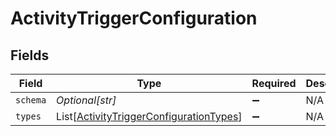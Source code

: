 # ActivityTriggerConfiguration


## Fields

| Field                                                                                               | Type                                                                                                | Required                                                                                            | Description                                                                                         | Example                                                                                             |
| --------------------------------------------------------------------------------------------------- | --------------------------------------------------------------------------------------------------- | --------------------------------------------------------------------------------------------------- | --------------------------------------------------------------------------------------------------- | --------------------------------------------------------------------------------------------------- |
| `schema`                                                                                            | *Optional[str]*                                                                                     | :heavy_minus_sign:                                                                                  | N/A                                                                                                 | submission                                                                                          |
| `types`                                                                                             | List[[ActivityTriggerConfigurationTypes](../../models/shared/activitytriggerconfigurationtypes.md)] | :heavy_minus_sign:                                                                                  | N/A                                                                                                 |                                                                                                     |